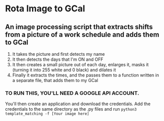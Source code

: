 # Rota Image to GCal
## An image processing script that extracts shifts from a picture of a work schedule and adds them to GCal

1. It takes the picture and first detects my name
2. It then detects the days that I'm ON and OFF
3. It then creates a small picture out of each day, enlarges it, masks it (turning it into 255 white and 0 black) and dilates it
4. Finally it extracts the times, and the passes them to a function written in a separate file, that adds them to my GCal

### TO RUN THIS, YOU'LL NEED A GOOGLE API ACCOUNT.
You'll then create an application and download the credentials. Add the credentials to the same directory as the .py files and run `python3 template_matching -f [Your image here]`
